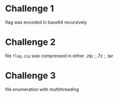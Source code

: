 # Challenge 1

flag was encoded in base64 recursively



# Challenge 2

file `flag.zip` was compressed in either .zip ; .7z ; .tar

# Challenge 3

file enumeration with multithreading


